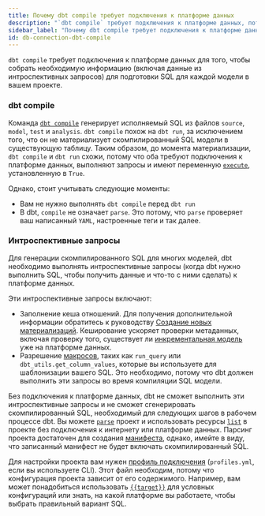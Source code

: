 ```yaml
---
title: Почему dbt compile требует подключения к платформе данных
description: "`dbt compile` требует подключения к платформе данных, потому что его работа зависит от текущего состояния вашего хранилища"
sidebar_label: "Почему dbt compile требует подключения к платформе данных"
id: db-connection-dbt-compile
---
```


`dbt compile` требует подключения к платформе данных для того, чтобы собрать необходимую информацию (включая данные из интроспективных запросов) для подготовки SQL для каждой модели в вашем проекте.

### dbt compile

Команда [`dbt compile`](/reference/commands/compile) генерирует исполняемый SQL из файлов `source`, `model`, `test` и `analysis`. `dbt compile` похож на `dbt run`, за исключением того, что он не материализует скомпилированный SQL модели в существующую таблицу. Таким образом, до момента материализации, `dbt compile` и `dbt run` схожи, потому что оба требуют подключения к платформе данных, выполняют запросы и имеют переменную [`execute`](/reference/dbt-jinja-functions/execute), установленную в `True`.

Однако, стоит учитывать следующие моменты:

- Вам не нужно выполнять `dbt compile` перед `dbt run`
- В dbt, `compile` не означает `parse`. Это потому, что `parse` проверяет ваш написанный `YAML`, настроенные теги и так далее.

### Интроспективные запросы

Для генерации скомпилированного SQL для многих моделей, dbt необходимо выполнять интроспективные запросы (когда dbt нужно выполнить SQL, чтобы получить данные и что-то с ними сделать) к платформе данных.

Эти интроспективные запросы включают:

- Заполнение кеша отношений. Для получения дополнительной информации обратитесь к руководству [Создание новых материализаций](/guides/create-new-materializations). Кеширование ускоряет проверки метаданных, включая проверку того, существует ли [инкрементальная модель](/docs/build/incremental-models) уже на платформе данных.
- Разрешение [макросов](/docs/build/jinja-macros#macros), таких как `run_query` или `dbt_utils.get_column_values`, которые вы используете для шаблонизации вашего SQL. Это необходимо, потому что dbt должен выполнить эти запросы во время компиляции SQL модели.

Без подключения к платформе данных, dbt не сможет выполнить эти интроспективные запросы и не сможет сгенерировать скомпилированный SQL, необходимый для следующих шагов в рабочем процессе dbt. Вы можете [`parse`](/reference/commands/parse) проект и использовать ресурсы [`list`](/reference/commands/list) в проекте без подключения к интернету или платформе данных. Парсинг проекта достаточен для создания [манифеста](/reference/artifacts/manifest-json), однако, имейте в виду, что записанный манифест не будет включать скомпилированный SQL.

Для настройки проекта вам нужен [профиль подключения](/docs/core/connect-data-platform/connection-profiles) (`profiles.yml`, если вы используете CLI). Этот файл необходим, потому что конфигурация проекта зависит от его содержимого. Например, вам может понадобиться использовать [`{{target}}`](/reference/dbt-jinja-functions/target) для условных конфигураций или знать, на какой платформе вы работаете, чтобы выбрать правильный вариант SQL.